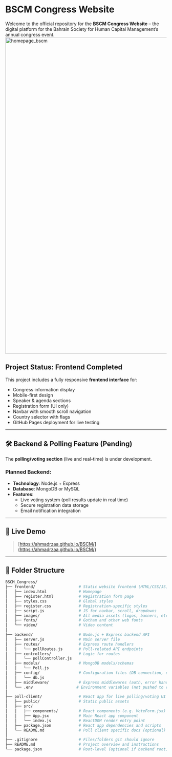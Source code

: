 # BSCM Congress Website

Welcome to the official repository for the **BSCM Congress Website** – the digital platform for the Bahrain Society for Human Capital Management’s annual congress event.
<img width="1884" height="986" alt="homepage_bscm" src="https://github.com/user-attachments/assets/75f54031-1c59-4cb1-847d-b4b6aaf9d0ae" />



##  Project Status: Frontend Completed

This project includes a fully responsive **frontend interface** for:

- Congress information display
- Mobile-first design
- Speaker & agenda sections
- Registration form (UI only)
- Navbar with smooth scroll navigation
- Country selector with flags
- GitHub Pages deployment for live testing

---

## 🛠️ Backend & Polling Feature (Pending)

The **polling/voting section** (live and real-time) is under development.

### Planned Backend:
- **Technology**: Node.js + Express
- **Database**: MongoDB or MySQL
- **Features**:
  - Live voting system (poll results update in real time)
  - Secure registration data storage
  - Email notification integration

---

## 🔗 Live Demo

> [https://ahmadrzaa.github.io/BSCM/](https://ahmadrzaa.github.io/BSCM/)

---

## 📁 Folder Structure

```bash
BSCM_Congress/
├── frontend/                   # Static website frontend (HTML/CSS/JS)
│   ├── index.html              # Homepage
│   ├── register.html           # Registration form page
│   ├── styles.css              # Global styles
│   ├── register.css            # Registration-specific styles
│   ├── script.js               # JS for navbar, scroll, dropdowns
│   ├── images/                 # All media assets (logos, banners, etc.)
│   ├── fonts/                  # Gotham and other web fonts
│   └── video/                  # Video content
│
├── backend/                    # Node.js + Express backend API
│   ├── server.js               # Main server file
│   ├── routes/                 # Express route handlers
│   │   └── pollRoutes.js       # Poll-related API endpoints
│   ├── controllers/            # Logic for routes
│   │   └── pollController.js
│   ├── models/                 # MongoDB models/schemas
│   │   └── Poll.js
│   ├── config/                 # Configuration files (DB connection, etc.)
│   │   └── db.js
│   ├── middleware/             # Express middlewares (auth, error handlers)
│   └── .env                   # Environment variables (not pushed to repo)
│
├── poll-client/                # React app for live polling/voting UI
│   ├── public/                 # Static public assets
│   ├── src/
│   │   ├── components/         # React components (e.g. VoteForm.jsx)
│   │   ├── App.jsx             # Main React app component
│   │   └── index.js            # ReactDOM render entry point
│   ├── package.json            # React app dependencies and scripts
│   └── README.md               # Poll client specific docs (optional)
│
├── .gitignore                  # Files/folders git should ignore
├── README.md                   # Project overview and instructions
└── package.json                # Root-level (optional if backend root)

